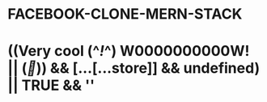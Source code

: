 # FACEBOOK-CLONE-MERN-STACK
# ((Very cool (^_!_^) W0000000000W! || (_🎱_)) && [...[...store]] && undefined) || TRUE && ''
